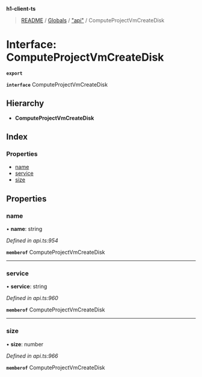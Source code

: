 **h1-client-ts**

> [README](../README.md) / [Globals](../globals.md) / ["api"](../modules/_api_.md) / ComputeProjectVmCreateDisk

# Interface: ComputeProjectVmCreateDisk

**`export`** 

**`interface`** ComputeProjectVmCreateDisk

## Hierarchy

* **ComputeProjectVmCreateDisk**

## Index

### Properties

* [name](_api_.computeprojectvmcreatedisk.md#name)
* [service](_api_.computeprojectvmcreatedisk.md#service)
* [size](_api_.computeprojectvmcreatedisk.md#size)

## Properties

### name

•  **name**: string

*Defined in api.ts:954*

**`memberof`** ComputeProjectVmCreateDisk

___

### service

•  **service**: string

*Defined in api.ts:960*

**`memberof`** ComputeProjectVmCreateDisk

___

### size

•  **size**: number

*Defined in api.ts:966*

**`memberof`** ComputeProjectVmCreateDisk
